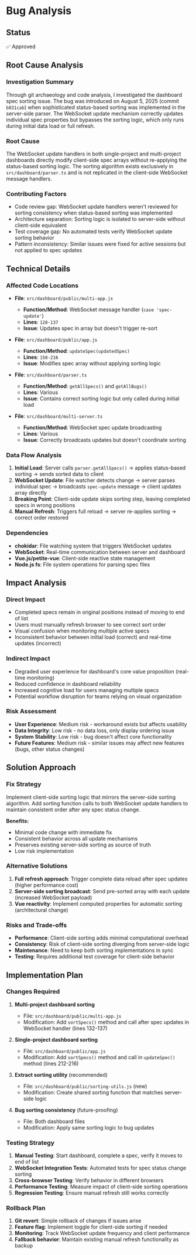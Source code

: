 # Bug Analysis

## Status
✅ Approved

## Root Cause Analysis

### Investigation Summary
Through git archaeology and code analysis, I investigated the dashboard spec sorting issue. The bug was introduced on August 5, 2025 (commit `b831cab`) when sophisticated status-based sorting was implemented in the server-side parser. The WebSocket update mechanism correctly updates individual spec properties but bypasses the sorting logic, which only runs during initial data load or full refresh.

### Root Cause
The WebSocket update handlers in both single-project and multi-project dashboards directly modify client-side spec arrays without re-applying the status-based sorting logic. The sorting algorithm exists exclusively in `src/dashboard/parser.ts` and is not replicated in the client-side WebSocket message handlers.

### Contributing Factors
- Code review gap: WebSocket update handlers weren't reviewed for sorting consistency when status-based sorting was implemented
- Architecture separation: Sorting logic is isolated to server-side without client-side equivalent
- Test coverage gap: No automated tests verify WebSocket update sorting behavior
- Pattern inconsistency: Similar issues were fixed for active sessions but not applied to spec updates

## Technical Details

### Affected Code Locations

- **File**: `src/dashboard/public/multi-app.js`
  - **Function/Method**: WebSocket message handler (`case 'spec-update'`)
  - **Lines**: `128-137`
  - **Issue**: Updates spec in array but doesn't trigger re-sort

- **File**: `src/dashboard/public/app.js`
  - **Function/Method**: `updateSpec(updatedSpec)`
  - **Lines**: `158-216`
  - **Issue**: Modifies spec array without applying sorting logic

- **File**: `src/dashboard/parser.ts`
  - **Function/Method**: `getAllSpecs()` and `getAllBugs()`
  - **Lines**: Various
  - **Issue**: Contains correct sorting logic but only called during initial load

- **File**: `src/dashboard/multi-server.ts`
  - **Function/Method**: WebSocket spec update broadcasting
  - **Lines**: Various
  - **Issue**: Correctly broadcasts updates but doesn't coordinate sorting

### Data Flow Analysis
1. **Initial Load**: Server calls `parser.getAllSpecs()` → applies status-based sorting → sends sorted data to client
2. **WebSocket Update**: File watcher detects change → server parses individual spec → broadcasts `spec-update` message → client updates array directly
3. **Breaking Point**: Client-side update skips sorting step, leaving completed specs in wrong positions
4. **Manual Refresh**: Triggers full reload → server re-applies sorting → correct order restored

### Dependencies
- **chokidar**: File watching system that triggers WebSocket updates
- **WebSocket**: Real-time communication between server and dashboard
- **Vue.js/petite-vue**: Client-side reactive state management
- **Node.js fs**: File system operations for parsing spec files

## Impact Analysis

### Direct Impact
- Completed specs remain in original positions instead of moving to end of list
- Users must manually refresh browser to see correct sort order
- Visual confusion when monitoring multiple active specs
- Inconsistent behavior between initial load (correct) and real-time updates (incorrect)

### Indirect Impact
- Degraded user experience for dashboard's core value proposition (real-time monitoring)
- Reduced confidence in dashboard reliability
- Increased cognitive load for users managing multiple specs
- Potential workflow disruption for teams relying on visual organization

### Risk Assessment
- **User Experience**: Medium risk - workaround exists but affects usability
- **Data Integrity**: Low risk - no data loss, only display ordering issue
- **System Stability**: Low risk - bug doesn't affect core functionality
- **Future Features**: Medium risk - similar issues may affect new features (bugs, other status changes)

## Solution Approach

### Fix Strategy
Implement client-side sorting logic that mirrors the server-side sorting algorithm. Add sorting function calls to both WebSocket update handlers to maintain consistent order after any spec status change.

**Benefits:**
- Minimal code change with immediate fix
- Consistent behavior across all update mechanisms
- Preserves existing server-side sorting as source of truth
- Low risk implementation

### Alternative Solutions
1. **Full refresh approach**: Trigger complete data reload after spec updates (higher performance cost)
2. **Server-side sorting broadcast**: Send pre-sorted array with each update (increased WebSocket payload)
3. **Vue reactivity**: Implement computed properties for automatic sorting (architectural change)

### Risks and Trade-offs
- **Performance**: Client-side sorting adds minimal computational overhead
- **Consistency**: Risk of client-side sorting diverging from server-side logic
- **Maintenance**: Need to keep both sorting implementations in sync
- **Testing**: Requires additional test coverage for client-side behavior

## Implementation Plan

### Changes Required

1. **Multi-project dashboard sorting**
   - File: `src/dashboard/public/multi-app.js`
   - Modification: Add `sortSpecs()` method and call after spec updates in WebSocket handler (lines 132-137)

2. **Single-project dashboard sorting**
   - File: `src/dashboard/public/app.js`
   - Modification: Add `sortSpecs()` method and call in `updateSpec()` method (lines 212-216)

3. **Extract sorting utility** (recommended)
   - File: `src/dashboard/public/sorting-utils.js` (new)
   - Modification: Create shared sorting function that matches server-side logic

4. **Bug sorting consistency** (future-proofing)
   - File: Both dashboard files
   - Modification: Apply same sorting logic to bug updates

### Testing Strategy
1. **Manual Testing**: Start dashboard, complete a spec, verify it moves to end of list
2. **WebSocket Integration Tests**: Automated tests for spec status change sorting
3. **Cross-browser Testing**: Verify behavior in different browsers
4. **Performance Testing**: Measure impact of client-side sorting operations
5. **Regression Testing**: Ensure manual refresh still works correctly

### Rollback Plan
1. **Git revert**: Simple rollback of changes if issues arise
2. **Feature flag**: Implement toggle for client-side sorting if needed
3. **Monitoring**: Track WebSocket update frequency and client performance
4. **Fallback behavior**: Maintain existing manual refresh functionality as backup